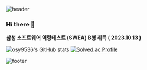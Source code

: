 ![header](https://capsule-render.vercel.app/api?type=waving&color=timeGradient&height=150&section=header&Align=50&descSize=15&fontSize=60)

### Hi there 👋

**삼성 소프트웨어 역량테스트 (SWEA) B형 취득 ( 2023.10.13 )**

![osy9536's GitHub stats](https://github-readme-stats.vercel.app/api?username=osy9536&show_icons=true&theme=cobalt)  [![Solved.ac Profile](http://mazassumnida.wtf/api/generate_badge?boj=osy9536)](https://solved.ac/osy9536)

![footer](https://capsule-render.vercel.app/api?type=waving&color=timeGradient&height=150&section=footer)
